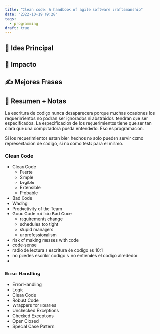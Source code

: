 ```yaml
---
title: "Clean code: A handbook of agile software craftsmanship"
date: "2022-10-19 09:28"
tags: 
  - programming
draft: true
---
```

## 🌱 Idea Principal

## 🌌 Impacto

## ✍ Mejores Frases

## 📔 Resumen + Notas
La escritura de codigo nunca desaparecera porque muchas ocasiones los requerimientos no podran ser ignorados ni abstraidos, tendran que ser especificados. La especificacion de los requerimientos tiene que ser tan clara que una computadora pueda entenderlo. Eso es programacion.

Si los requerimientos estan bien hechos no solo pueden servir como representacion de codigo, si no como tests para el mismo.

### Clean Code
- Clean Code
	- Fuerte
	- Simple
	- Legible
	- Extensible
	- Probable
- Bad Code
- Wading
- Productivity of the Team
- Good Code rot into Bad Code
	- requirements change
	- schedules too tight
	- stupid managers
	- unprofessionalism
- risk of making messes with code
- code-sense
- radio de lectura a escritura de codigo es 10:1
- no puedes escribir codigo si no entiendes el codigo alrededor
- 
### Error Handling
- Error Handling
- Logic
- Clean Code
- Robust Code
- Wrappers for libraries
- Unchecked Exceptions
- Checked Exceptions
- Open Closed
- Special Case Pattern






















